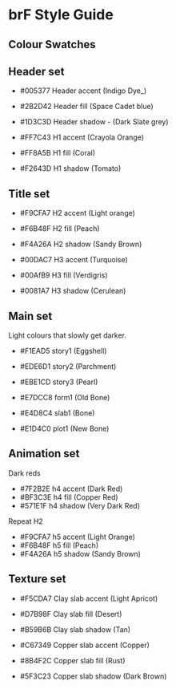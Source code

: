# brF Style Guide

## Colour Swatches

## Header set

- #005377 Header accent (Indigo Dye_)
- #2B2D42 Header fill (Space Cadet blue)
- #1D3C3D Header shadow - (Dark Slate grey)

- #FF7C43 H1 accent (Crayola Orange)
- #FF8A5B H1 fill (Coral)
- #F2643D H1 shadow  (Tomato)

## Title set

- #F9CFA7 H2 accent (Light orange)
- #F6B48F H2 fill (Peach)
- #F4A26A H2 shadow (Sandy Brown)

- #00DAC7 H3 accent (Turquoise)
- #00AfB9 H3 fill (Verdigris)
- #0081A7 H3 shadow (Cerulean)

## Main set

Light colours that slowly get darker.

- #F1EAD5 story1 (Eggshell)
- #EDE6D1 story2 (Parchment)
- #EBE1CD story3 (Pearl)

- #E7DCC8 form1 (Old Bone)
- #E4D8C4 slab1 (Bone)
- #E1D4C0 plot1 (New Bone)

## Animation set

Dark reds

- #7F2B2E h4 accent (Dark Red)
- #BF3C3E h4 fill (Copper Red)
- #571E1F h4 shadow (Very Dark Red)

Repeat H2

- #F9CFA7 h5 accent (Light Orange)
- #F6B48F h5 fill (Peach)
- #F4A26A h5 shadow (Sandy Brown)

## Texture set

- #F5CDA7 Clay slab accent (Light Apricot)
- #D7B98F Clay slab fill (Desert)
- #B59B6B Clay slab shadow (Tan)

- #C67349 Copper slab accent (Copper)
- #8B4F2C Copper slab fill (Rust)
- #5F3C23 Copper slab shadow (Dark Brown)
